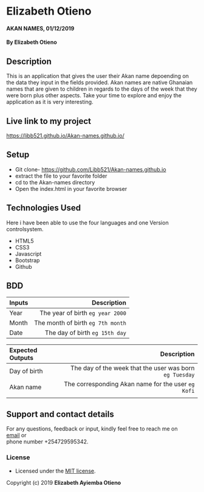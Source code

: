 # Elizabeth Otieno
#### AKAN NAMES, 01/12/2019
#### By **Elizabeth Otieno**
## Description
This is an application that gives the user their Akan name depoending on the data they input in the fields provided. Akan names are native Ghanaian names that are given to children in regards to the days of the week that they were born plus other aspects. 
Take your time to explore and enjoy the application as it is very interesting.

## Live link to my project
   https://libb521.github.io/Akan-names.github.io/

## Setup
* Git clone- https://github.com/Libb521/Akan-names.github.io
* extract the file to your favorite folder
* cd to the Akan-names directory
* Open the index.html in your favorite browser


## Technologies Used
Here i have been able to use the four languages and one Version controlsystem.
* HTML5
* CSS3
* Javascript
* Bootstrap
* Github

## BDD
| Inputs |  Description |
| :---         |          ---: |
| Year     | The year of birth ``eg year 2000``   |
| Month     | The month of birth ``eg 7th month``     |
| Date     |  The day of birth ``eg 15th day`` |


| Expected Outputs |  Description |
| :---         |          ---: |
| Day of birth  | The day of the week that the user was born ``eg Tuesday`` |
| Akan name    |  The corresponding Akan name for the user ``eg Kofi``    |
|     |      |

## Support and contact details
For any questions, feedback or input, kindly feel free to reach me on <br> [email](eotieno39@yahoo.com) or <br> phone number +254729595342.

### License
- Licensed under the  [MIT license](LICENSE).

Copyright (c) 2019 **Elizabeth Ayiemba Otieno**